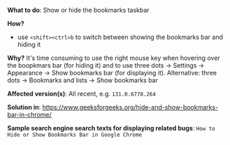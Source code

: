 **What to do**: 
  Show or hide the bookmarks taskbar

**How?**
  - use `<shift><ctrl>b` to switch between showing the bookmarks bar and hiding it

**Why?**
  It's time consuming to use the right mouse key when hovering over the boopkmars bar (for hiding it) and to use
  three dots -> Settings -> Appearance -> Show bookmarks bar (for displaying it). Alternative:
  three dots -> Bookmarks and lists -> Show bookmarks bar

**Affected version(s)**: All recent, e.g. `131.0.6778.264`

**Solution in**: https://www.geeksforgeeks.org/hide-and-show-bookmarks-bar-in-chrome/

**Sample search engine search texts for displaying related bugs**: `How to Hide or Show Bookmarks Bar in Google Chrome`
